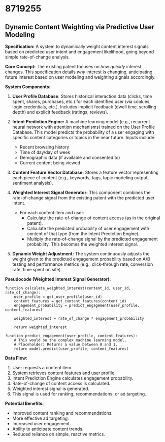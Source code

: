 # 8719255

## Dynamic Content Weighting via Predictive User Modeling

**Specification:** A system to dynamically weight content interest signals based on predicted user intent and engagement likelihood, going beyond simple rate-of-change analysis.

**Core Concept:** The existing patent focuses on *how quickly* interest changes. This specification details *why* interest is changing, anticipating future interest based on user modeling and weighting signals accordingly.

**System Components:**

1.  **User Profile Database:** Stores historical interaction data (clicks, time spent, shares, purchases, etc.) for each identified user (via cookies, login credentials, etc.).  Includes implicit feedback (dwell time, scrolling depth) and explicit feedback (ratings, reviews).

2.  **Intent Prediction Engine:**  A machine learning model (e.g., recurrent neural network with attention mechanisms) trained on the User Profile Database.  This model predicts the probability of a user engaging with specific content categories or topics in the near future.  Inputs include:
    *   Recent browsing history
    *   Time of day/day of week
    *   Demographic data (if available and consented to)
    *   Current content being viewed

3.  **Content Feature Vector Database:** Stores a feature vector representing each piece of content (e.g., keywords, tags, topic modeling output, sentiment analysis).

4.  **Weighted Interest Signal Generator:** This component combines the rate-of-change signal from the existing patent with the predicted user intent.  

    *   For each content item and user:
        *   Calculate the rate-of-change of content access (as in the original patent).
        *   Calculate the predicted probability of user engagement with content of that type (from the Intent Prediction Engine).
        *   Multiply the rate-of-change signal by the predicted engagement probability. This becomes the weighted interest signal.

5.  **Dynamic Weight Adjustment:** The system continuously adjusts the weight given to the predicted engagement probability based on A/B testing and performance metrics (e.g., click-through rate, conversion rate, time spent on site).

**Pseudocode (Weighted Interest Signal Generator):**

```
function calculate_weighted_interest(content_id, user_id, rate_of_change):
    user_profile = get_user_profile(user_id)
    content_features = get_content_features(content_id)
    engagement_probability = predict_engagement(user_profile, content_features)

    weighted_interest = rate_of_change * engagement_probability

    return weighted_interest

function predict_engagement(user_profile, content_features):
    # This would be the complex machine learning model.
    # Placeholder: Returns a value between 0 and 1.
    return model.predict(user_profile, content_features)
```

**Data Flow:**

1.  User requests a content item.
2.  System retrieves content features and user profile.
3.  Intent Prediction Engine calculates engagement probability.
4.  Rate-of-change of content access is calculated.
5.  Weighted interest signal is generated.
6.  This signal is used for ranking, recommendations, or ad targeting.

**Potential Benefits:**

*   Improved content ranking and recommendations.
*   More effective ad targeting.
*   Increased user engagement.
*   Ability to anticipate content trends.
*   Reduced reliance on simple, reactive metrics.